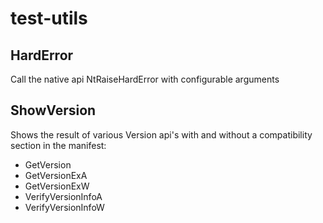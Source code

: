 # test-utils


## HardError
Call the native api NtRaiseHardError with configurable arguments


## ShowVersion
Shows the result of various Version api's with and without a compatibility section in the manifest:
* GetVersion
* GetVersionExA
* GetVersionExW
* VerifyVersionInfoA
* VerifyVersionInfoW
